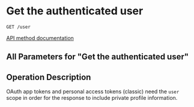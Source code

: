 # Get the authenticated user

`GET /user`

[API method documentation](https://docs.github.com/rest/users/users#get-the-authenticated-user)

## All Parameters for "Get the authenticated user"


## Operation Description

OAuth app tokens and personal access tokens (classic) need the `user` scope in order for the response to include private profile information.
